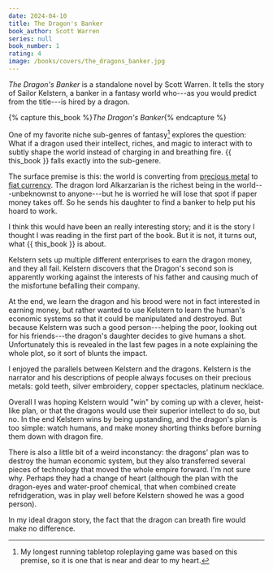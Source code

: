 ```yaml
---
date: 2024-04-10
title: The Dragon's Banker
book_author: Scott Warren
series: null
book_number: 1
rating: 4
image: /books/covers/the_dragons_banker.jpg
---
```


<cite class="book-title">The Dragon's Banker</cite> is a standalone novel by
Scott Warren. It tells the story of Sailor Kelstern, a banker in a fantasy
world who---as you would predict from the title---is hired by a dragon.

{% capture this_book %}<cite class="book-title">The Dragon's Banker</cite>{% endcapture %}

One of my favorite niche sub-genres of fantasy[^fate] explores the question: What if
a dragon used their intellect, riches, and magic to interact with to subtly
shape the world instead of charging in and breathing fire. {{ this_book }}
falls exactly into the sub-genere.

[^fate]:
    My longest running tabletop roleplaying game was based on this premise, so
    it is one that is near and dear to my heart.

The surface premise is this: the world is converting from [precious metal][cm]
to [fiat currency][fiat]. The dragon lord Alkarzarian is the richest being in
the world---unbeknownst to anyone---but he is worried he will lose that spot
if paper money takes off. So he sends his daughter to find a banker to help
put his hoard to work.

[cm]: https://en.wikipedia.org/wiki/Commodity_money
[fiat]: https://en.wikipedia.org/wiki/Fiat_money

I think this would have been an really interesting story; and it is the story
I thought I was reading in the first part of the book. But it is not, it turns
out, what {{ this_book }} is about.

Kelstern sets up multiple different enterprises to earn the dragon money, and
they all fail. Kelstern discovers that the Dragon's second son is apparently
working against the interests of his father and causing much of the misfortune
befalling their company.

At the end, we learn the dragon and his brood were not in fact interested in
earning money, but rather wanted to use Kelstern to learn the human's economic
systems so that it could be manipulated and destroyed. But because Kelstern
was such a good person---helping the poor, looking out for his friends---the
dragon's daughter decides to give humans a shot. Unfortunately this is
revealed in the last few pages in a note explaining the whole plot, so it sort
of blunts the impact.

I enjoyed the parallels between Kelstern and the dragons. Kelstern is the
narrator and his descriptions of people always focuses on their precious
metals: gold teeth, silver embroidery, copper spectacles, platinum necklace.

Overall I was hoping Kelstern would "win" by coming up with a clever,
heist-like plan, or that the dragons would use their superior intellect to do
so, but no. In the end Kelstern wins by being upstanding, and the dragon's
plan is too simple: watch humans, and make money shorting thinks before
burning them down with dragon fire.

There is also a little bit of a weird inconstancy: the dragons' plan was to
destroy the human economic system, but they also transferred several pieces of
technology that moved the whole empire forward. I'm not sure why. Perhaps they
had a change of heart (although the plan with the dragon-eyes and water-proof
chemical, that when combined create refridgeration, was in play well before
Kelstern showed he was a good person).

In my ideal dragon story, the fact that the dragon can breath fire would make
no difference.
